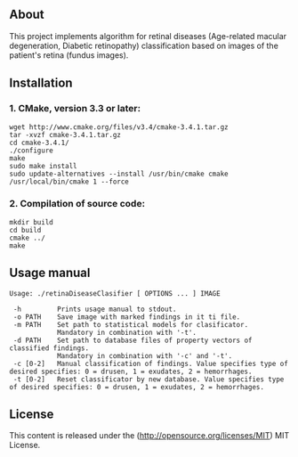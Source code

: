 ## About

This project implements algorithm for retinal diseases (Age-related macular degeneration, Diabetic retinopathy) classification based on images of the patient's retina (fundus images). 

## Installation

### 1. CMake, version 3.3 or later:
```
wget http://www.cmake.org/files/v3.4/cmake-3.4.1.tar.gz
tar -xvzf cmake-3.4.1.tar.gz
cd cmake-3.4.1/
./configure
make
sudo make install
sudo update-alternatives --install /usr/bin/cmake cmake /usr/local/bin/cmake 1 --force
```
### 2. Compilation of source code:
```
mkdir build
cd build
cmake ../
make
```
## Usage manual

```
Usage: ./retinaDiseaseClasifier [ OPTIONS ... ] IMAGE

 -h       	Prints usage manual to stdout.
 -o PATH  	Save image with marked findings in it ti file.
 -m PATH  	Set path to statistical models for clasificator.
            Mandatory in combination with '-t'.
 -d PATH  	Set path to database files of property vectors of classified findings.
            Mandatory in combination with '-c' and '-t'. 
 -c [0-2] 	Manual classification of findings. Value specifies type of desired specifies: 0 = drusen, 1 = exudates, 2 = hemorrhages.
 -t [0-2] 	Reset classificator by new database. Value specifies type of desired specifies: 0 = drusen, 1 = exudates, 2 = hemorrhages.
 ```
 
## License

This content is released under the (http://opensource.org/licenses/MIT) MIT License.
